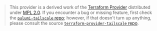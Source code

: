 > This provider is a derived work of the [Terraform Provider](https://github.com/tailscale/terraform-provider-tailscale)
> distributed under [MPL 2.0](https://www.mozilla.org/en-US/MPL/2.0/). If you encounter a bug or missing feature,
> first check the [`pulumi-tailscale` repo](https://github.com/pulumi/pulumi-tailscale/issues); however, if that doesn't turn up anything,
> please consult the source [`terraform-provider-tailscale` repo](https://github.com/tailscale/terraform-provider-tailscale/issues).
